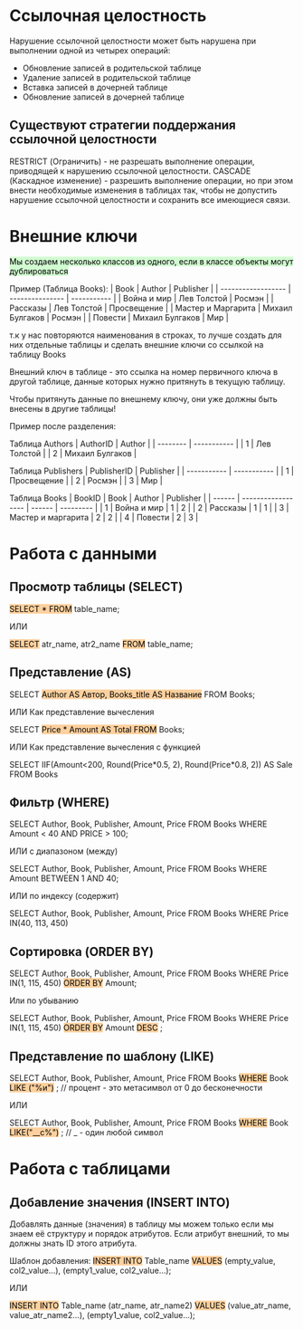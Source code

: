 # Ссылочная целостность
Нарушение ссылочной целостности может быть нарушена при выполнении одной из четырех операций:
- Обновление записей в родительской таблице
- Удаление записей в родительской таблице
- Вставка записей в дочерней таблице
- Обновление записей в дочерней таблице

## Существуют стратегии поддержания ссылочной целостности

RESTRICT (Ограничить) - не разрешать выполнение операции, приводящей к нарушению ссылочной целостности.
CASCADE (Каскадное изменение) - разрешить выполнение операции, но при этом внести необходимые изменения в таблицах так, чтобы не допустить нарушение ссылочной целостности и сохранить все имеющиеся связи.

# Внешние ключи
<mark style="background: #BBFABBA6;">Мы создаем несколько классов из одного, если в классе объекты могут дублироваться</mark> 

Пример (Таблица Books):
| Book               | Author          | Publisher   |
| ------------------ | --------------- | ----------- |
| Война и мир        | Лев Толстой     | Росмэн      |
| Рассказы           | Лев Толстой     | Просвещение |
| Мастер и Маргарита | Михаил Булгаков | Росмэн      |
| Повести            | Михаил Булгаков | Мир         |

т.к у нас повторяются наименования в строках, то лучше создать для них отдельные таблицы и сделать внешние ключи со ссылкой на таблицу Books

Внешний ключ в таблице - это ссылка на номер первичного ключа в другой таблице, данные которых нужно притянуть в текущую таблицу.

Чтобы притянуть данные по внешнему ключу, они уже должны быть внесены в другие таблицы!


Пример после разделения:

Таблица Authors
| AuthorID | Author      |
| -------- | ----------- |
| 1        | Лев Толстой |
| 2        | Михаил Булгаков            |

Таблица Publishers
| PublisherID | Publisher   |
| ----------- | ----------- |
| 1           | Просвещение |
| 2           | Росмэн      |
| 3           | Мир            |

Таблица Books
| BookID | Book               | Author | Publisher |
| ------ | ------------------ | ------ | --------- |
| 1      | Война и мир        | 1      | 2         |
| 2      | Рассказы           | 1      | 1         |
| 3      | Мастер и маргарита | 2      | 2         |
| 4      | Повести            | 2      | 3          |


# Работа с данными
## Просмотр таблицы (SELECT)
<mark style="background: #FFB86CA6;">SELECT * FROM</mark> table_name;

ИЛИ

<mark style="background: #FFB86CA6;">SELECT</mark> atr_name, atr2_name <mark style="background: #FFB86CA6;">FROM</mark> table_name;

## Представление (AS)
SELECT <mark style="background: #FFB86CA6;">Author AS Автор, Books_title AS Название</mark> FROM Books;

ИЛИ Как представление вычесления

SELECT <mark style="background: #FFB86CA6;">Price * Amount AS Total FROM</mark> Books;

ИЛИ Как представление вычесления с функцией

SELECT IIF(Amount<200, Round(Price\*0.5, 2), Round(Price\*0.8, 2)) AS Sale FROM Books

## Фильтр (WHERE)
SELECT Author, Book, Publisher, Amount, Price
FROM Books
WHERE Amount < 40 AND PRICE > 100;

ИЛИ с диапазоном (между)

SELECT Author, Book, Publisher, Amount, Price
FROM Books
WHERE Amount BETWEEN 1 AND 40;

ИЛИ по индексу (содержит)

SELECT Author, Book, Publisher, Amount, Price
FROM Books
WHERE Price IN(40, 113, 450)

## Сортировка (ORDER BY)
SELECT Author, Book, Publisher, Amount, Price
FROM Books
WHERE Price IN(1, 115, 450)
<mark style="background: #FFB86CA6;">ORDER BY</mark> Amount;

Или по убыванию

SELECT Author, Book, Publisher, Amount, Price
FROM Books
WHERE Price IN(1, 115, 450)
<mark style="background: #FFB86CA6;">ORDER BY</mark> Amount <mark style="background: #FFB86CA6;">DESC</mark> ;

## Представление по шаблону (LIKE)
SELECT Author, Book, Publisher, Amount, Price
FROM Books
<mark style="background: #FFB86CA6;">WHERE</mark> Book <mark style="background: #FFB86CA6;">LIKE ("%и")</mark> ; // процент - это метасимвол от 0 до бесконечности

ИЛИ

SELECT Author, Book, Publisher, Amount, Price
FROM Books
<mark style="background: #FFB86CA6;">WHERE</mark> Book <mark style="background: #FFB86CA6;">LIKE("__с%")</mark> ; // \_ - один любой символ
# Работа с таблицами
## Добавление значения (INSERT INTO)

Добавлять данные (значения) в таблицу мы можем только если мы знаем её структуру и порядок атрибутов.
Если атрибут внешний, то мы должны знать ID этого атрибута.

Шаблон добавления:
<mark style="background: #FFB86CA6;">INSERT INTO</mark> Table_name
<mark style="background: #FFB86CA6;">VALUES</mark> (empty_value, col2_value...),
    (empty1_value, col2_value...);

ИЛИ

<mark style="background: #FFB86CA6;">INSERT INTO</mark> Table_name (atr_name, atr_name2)
<mark style="background: #FFB86CA6;">VALUES</mark> (value_atr_name, value_atr_name2...),
    (empty1_value, col2_value...);